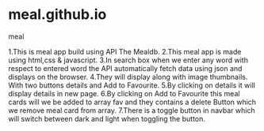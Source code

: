 # meal.github.io
meal

1.This is meal app build using API The Mealdb.
2.This meal app is made using html,css & javascript.
3.In search box when we enter any word with respect to entered word the API automatically fetch data
  using json and displays on the browser.
4.They will display along with image thumbnails. With two buttons details and Add to Favourite.
5.By clicking on details it will display details in new page.
6.By clicking on Add to Favourite this meal cards will we be added to array fav and they contains a delete
  Button which we remove meal card from array.
7.There is a toggle button in navbar which will switch between dark and light when toggling the button.
